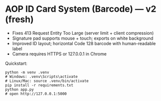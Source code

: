 # AOP ID Card System (Barcode) — v2 (fresh)

- Fixes 413 Request Entity Too Large (server limit + client compression)
- Signature pad supports mouse + touch; exports on white background
- Improved ID layout; horizontal Code 128 barcode with human-readable label
- Camera requires HTTPS or 127.0.0.1 in Chrome

Quickstart:
```
python -m venv .venv
# Windows: .venv\Scripts\activate
# Linux/Mac: source .venv/bin/activate
pip install -r requirements.txt
python app.py
# open http://127.0.0.1:5000
```
